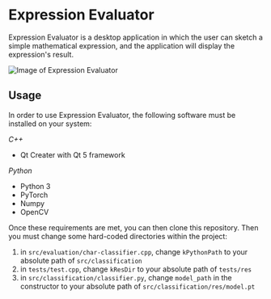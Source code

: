 # Expression Evaluator

Expression Evaluator is a desktop application in which the user can sketch a simple mathematical expression, and the application will display the expression's result.

![Image of Expression Evaluator](https://i.imgur.com/C34x9Bz.png)

## Usage

In order to use Expression Evaluator, the following software must be installed on your system:

*C++*
- Qt Creater with Qt 5 framework

*Python*
- Python 3
- PyTorch
- Numpy
- OpenCV

Once these requirements are met, you can then clone this repository. Then you must change some hard-coded directories within the project:

1. in `src/evaluation/char-classifier.cpp`, change `kPythonPath` to your absolute path of `src/classification`
2. in `tests/test.cpp`, change `kResDir` to your absolute path of `tests/res` 
3. in `src/classification/classifier.py`, change `model_path` in the constructor to your absolute path of `src/classification/res/model.pt`